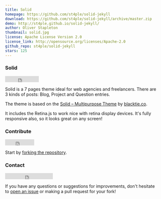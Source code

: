 ```yaml
---
title: Solid
homepage: https://github.com/st4ple/solid-jekyll
download: https://github.com/st4ple/solid-jekyll/archive/master.zip
demo: http://st4ple.github.io/solid-jekyll/
author: Oliver Stapleton
thumbnail: solid.jpg
license: Apache License Version 2.0
license_link: http://opensource.org/licenses/Apache-2.0
github_repo: st4ple/solid-jekyll
stars: 125
---
```


### Solid

<iframe
src="http://ghbtns.com/github-btn.html?user=st4ple&repo=solid-jekyll&type=watch&count=true"
allowtransparency="true" frameborder="0" scrolling="0" width="110"
height="20"></iframe>

Solid is a 7 pages theme ideal for web agencies and freelancers. There
are 3 kinds of posts: Blog, Project and Question entries.

The theme is based on the [Solid – Multipurpose
Theme](http://www.blacktie.co/2014/05/solid-multipurpose-theme/) by
[blacktie.co](http://www.blacktie.co/).

It includes the Retina.js to work nice with retina display devices.
It's fully responsive also, so it looks great on any screen!

### Contribute

<iframe
src="http://ghbtns.com/github-btn.html?user=st4ple&repo=solid-jekyll&type=fork&count=true"
allowtransparency="true" frameborder="0" scrolling="0" width="95"
height="20"></iframe>

Start by [forking the
repository](https://github.com/st4ple/solid-jekyll/fork).

### Contact

<iframe src="http://ghbtns.com/github-btn.html?user=st4ple&type=follow"
allowtransparency="true" frameborder="0" scrolling="0" width="156"
height="20"></iframe>

If you have any questions or suggestions for improvements, don't
hesitate to [open an
issue](https://github.com/st4ple/solid-jekyll/issues/new) or making a
pull request for your fork!
